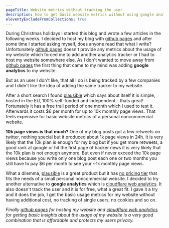 ```yaml
---
pageTitle: Website metrics without tracking the user
description: how to get basic website metrics without using google analytics
eleventyExcludeFromCollections: true
---
```


During Christmas holidays I started this blog and wrote a few articles in the following weeks. I decided to host my blog with [github pages](https://pages.github.com/) and after some time I started asking myself, does anyone read that what I write? Unfortunately [github pages](https://pages.github.com/) doesn't provide any metrics about the usage of my website which forced me to add another analytics tracker or I had to host my website somewhere else. As I don't wanted to move away from [github pages](https://pages.github.com/) the first thing that came to my mind was adding **google analytics** to my website.

But as an user I don't like, that all I do is being tracked by a few companies and I didn't like the idea of adding the same tracker to my website.

After a short search I found [plausible](https://plausible.io/) which says about itself it is simple, hosted in the EU, 100% self-funded and independent - thats great! Fortunately it has a free trail period of one month which I used to test it. Afterwards it costs $6 per month for up to 10k monthly page views. That feels expensive for basic website metrics of a personal noncommercial website.

**10k page views is that much?** One of my blog posts got a few retweets on twitter, nothing special but it produced about 1k page views in 24h. It is very likely that the 10k plan is enough for my blog but if you get more retweets, a good rank at google or hit the first page of hacker news it is very likely that the 10k plan is not enough anymore. But even if never exceed the 10k page views because you write only one blog post each one or two months you still have to pay $6 per month to see your ~1k monthly page views.

What a dilemma, [plausible](https://plausible.io/) is a great product but it has [no pricing tier](https://plausible.io/#pricing) that fits the needs of a small personal noncommercial website. I decided to try another alternative to **google analytics** which is [cloudflare web analytics](https://www.cloudflare.com/web-analytics/). It also doesn't track the user and it is for free, what a great fit. I gave it a try and it does the job, I get the basic usage metrics for my website without having additional cost, no tracking of single users, no cookies and so on.

_Finally [github pages](https://pages.github.com/) for hosting my website and [cloudflare web analytics](https://www.cloudflare.com/web-analytics/) for getting basic insights about the usage of my website is a very good combination that is affordable and protects my users privacy._
